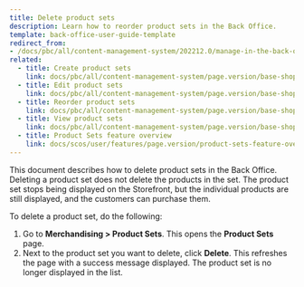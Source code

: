 ```yaml
---
title: Delete product sets
description: Learn how to reorder product sets in the Back Office.
template: back-office-user-guide-template
redirect_from:
- /docs/pbc/all/content-management-system/202212.0/manage-in-the-back-office/product-sets/delete-product-sets.html
related:
  - title: Create product sets
    link: docs/pbc/all/content-management-system/page.version/base-shop/manage-in-the-back-office/product-sets/create-product-sets.html
  - title: Edit product sets
    link: docs/pbc/all/content-management-system/page.version/base-shop/manage-in-the-back-office/product-sets/edit-product-sets.html
  - title: Reorder product sets
    link: docs/pbc/all/content-management-system/page.version/base-shop/manage-in-the-back-office/product-sets/reorder-product-sets.html
  - title: View product sets
    link: docs/pbc/all/content-management-system/page.version/base-shop/manage-in-the-back-office/product-sets/view-product-sets.html
  - title: Product Sets feature overview
    link: docs/scos/user/features/page.version/product-sets-feature-overview.html
---
```



This document describes how to delete product sets in the Back Office. Deleting a product set does not delete the products in the set. The product set stops being displayed on the Storefront, but the individual products are still displayed, and the customers can purchase them.

To delete a product set, do the following:

1. Go to **Merchandising&nbsp;<span aria-label="and then">></span> Product Sets**.
    This opens the **Product Sets** page.
2. Next to the product set you want to delete, click **Delete**.
    This refreshes the page with a success message displayed. The product set is no longer displayed in the list.
